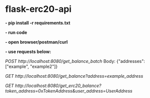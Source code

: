 # flask-erc20-api
<p> <b>- pip install -r requirements.txt </b> </p>
<p> <b> - run code </b> </p>
<p> <b> - open browser/postman/curl </b> </p>
<p> <b> - use requests below: </b> </p>

<i> POST http://localhost:8080/get_balance_batch </i>
  Body: {"addresses": ["example", "example2"]}

<i> GET http://localhost:8080/get_balance?address=example_address </i> 

<i> GET http://localhost:8080/get_erc20_balance?token_address=0xTokenAddress&user_address=UserAddress </i>
